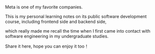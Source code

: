 Meta is one of my favorite companies.


This is my personal learning notes on its public software development course, including frontend side and backend side,

which really made me recall the time when I first came into contact with software engineering in my undergraduate studies. 

Share it here, hope you can enjoy it too！

